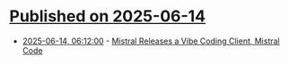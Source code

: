 # [Published on 2025-06-14](index.md)

* [2025-06-14, 06:12:00](https://soylentnews.org/article.pl?sid=25/06/13/0152245&from=rss) - [Mistral Releases a Vibe Coding Client, Mistral Code](https://soylentnews.org/article.pl?sid=25/06/13/0152245&from=rss)
